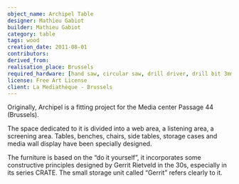 ```yaml
---
object_name: Archipel Table
designer: Mathieu Gabiot
builder: Mathieu Gabiot
category: table
tags: wood
creation_date: 2011-08-01
contributors:
derived_from:
realisation_place: Brussels
required_hardware: [hand saw, circular saw, drill driver, drill bit 3mm, sander, sand paper]
license: Free Art License
client: La Mediathèque - Brussels
---
```


Originally, Archipel is a fitting project for the Media center Passage 44 (Brussels).

The space dedicated to it is divided into a web area, a listening area, a screening area. Tables, benches, chairs, side tables, storage cases and media wall display have been specially designed.

The furniture is based on the “do it yourself”, it incorporates some constructive principles designed by Gerrit Rietveld in the 30s, especially in its series CRATE. The small storage unit called “Gerrit” refers clearly to it.
